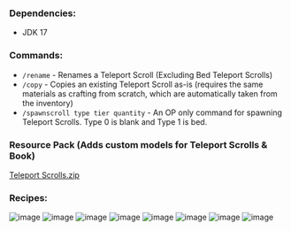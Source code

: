 ### Dependencies:
- JDK 17

### Commands:
- `/rename` - Renames a Teleport Scroll (Excluding Bed Teleport Scrolls)
- `/copy` - Copies an existing Teleport Scroll as-is (requires the same materials as crafting from scratch, which are automatically taken from the inventory)
- `/spawnscroll type tier quantity` - An OP only command for spawning Teleport Scrolls. Type 0 is blank and Type 1 is bed.

### Resource Pack (Adds custom models for Teleport Scrolls & Book)
[Teleport Scrolls.zip](https://github.com/svengjohnson/meinkraft-TeleportScroll/files/8574568/Teleport.Scrolls.zip)

### Recipes:
![image](https://user-images.githubusercontent.com/37660728/162845183-707e94e0-dac3-452d-86bc-7bce432a9fd6.png)
![image](https://user-images.githubusercontent.com/37660728/152204909-a6442e14-44f5-481c-b476-c53627ea7f9f.png)
![image](https://user-images.githubusercontent.com/37660728/152204849-b6d1c509-542b-42cb-af22-9e06007db556.png)
![image](https://user-images.githubusercontent.com/37660728/152204721-311d3368-a5b4-4ec6-b6c7-b4f76d163e8c.png)
![image](https://user-images.githubusercontent.com/37660728/152205072-adfca8d4-09a7-4df7-a266-794b83b56f8f.png)
![image](https://user-images.githubusercontent.com/37660728/152205123-1643987e-2a72-4750-b21c-9bb872b0c656.png)
![image](https://user-images.githubusercontent.com/37660728/152205207-2d577ad9-be36-4908-ac84-e40ba1191ed0.png)
![image](https://user-images.githubusercontent.com/37660728/152225010-20df86cb-9b0d-410d-bd52-8ffed1559618.png)
